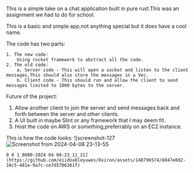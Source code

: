 This is a simple take on a chat application built in pure rust.This was an assignment we had to do for school.

This is a basic and simple app,not anything special but it does have a cool name.

The code has two parts:

	1. The new code:
		Using rocket framework to abstract all the code.
	2. The old code:
		a. Server code - This will open a socket and listen to the client messages,This should also store the messages in a Vec.
		b. Client code - This should run and allow the client to send messages limited to 1000 bytes to the server.
Future of the project:
1. Allow another client to join the server and send messages back and forth between the server and other clients.
2. A UI built in maybe Slint or any framework that I may deem fit.
3. Host the code on AWS or something,preferrably on an EC2 instance.

This is how the code looks:
![screenshot-127 ![Screenshot from 2024-04-08 23-13-55](https://github.com/eiidoubleyuwes/Oxiron/assets/148796574/2102306a-8e26-4b57-921a-ba990dae9742)













    0 0 1_8000-2024 04 08-23_11_21](https://github.com/eiidoubleyuwes/Oxiron/assets/148796574/8847e0d2-16c5-481e-9a7c-ce7d5706361f)
  
  
  





